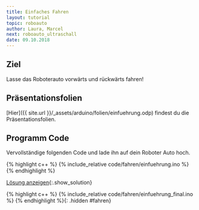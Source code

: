 ```yaml
---
title: Einfaches Fahren
layout: tutorial
topic: roboauto
author: Laura, Marcel
next: roboauto_ultraschall
date: 09.10.2018
---
```


## Ziel
Lasse das Roboterauto vorwärts und rückwärts fahren!

## Präsentationsfolien
[Hier]({{ site.url }}/_assets/arduino/folien/einfuehrung.odp) findest du die Präsentationsfolien.

## Programm Code
Vervollständige folgenden Code und lade ihn auf dein Roboter Auto hoch.

{% highlight c++ %}
{% include_relative code/fahren/einfuehrung.ino %}
{% endhighlight %}

[Lösung anzeigen](#fahren){:.show_solution}

{% highlight c++ %}
{% include_relative code/fahren/einfuehrung_final.ino %}
{% endhighlight %}{: .hidden #fahren}